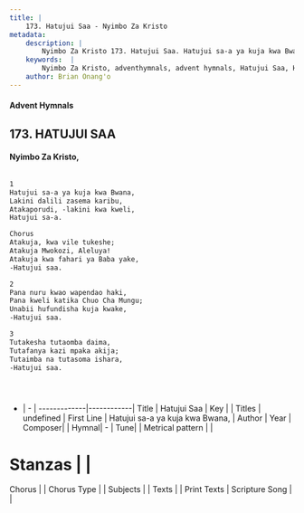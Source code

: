 ```yaml
---
title: |
    173. Hatujui Saa - Nyimbo Za Kristo
metadata:
    description: |
        Nyimbo Za Kristo 173. Hatujui Saa. Hatujui sa-a ya kuja kwa Bwana, Lakini dalili zasema karibu, Atakaporudi, -lakini kwa kweli, Hatujui sa-a.  Chorus Atakuja, kwa vile tukeshe; Atakuja Mwokozi, Aleluya! Atakuja kwa fahari ya Baba yake, -Hatujui saa.  
    keywords:  |
        Nyimbo Za Kristo, adventhymnals, advent hymnals, Hatujui Saa, Hatujui sa-a ya kuja kwa Bwana,. 
    author: Brian Onang'o
---
```


#### Advent Hymnals
## 173. HATUJUI SAA
####  Nyimbo Za Kristo,

```txt

1
Hatujui sa-a ya kuja kwa Bwana,
Lakini dalili zasema karibu,
Atakaporudi, -lakini kwa kweli,
Hatujui sa-a.

Chorus
Atakuja, kwa vile tukeshe;
Atakuja Mwokozi, Aleluya!
Atakuja kwa fahari ya Baba yake,
-Hatujui saa.

2
Pana nuru kwao wapendao haki,
Pana kweli katika Chuo Cha Mungu;
Unabii hufundisha kuja kwake,
-Hatujui saa.

3
Tutakesha tutaomba daima,
Tutafanya kazi mpaka akija;
Tutaimba na tutasoma ishara,
-Hatujui saa.





```

- |   -  |
-------------|------------|
Title | Hatujui Saa |
Key |  |
Titles | undefined |
First Line | Hatujui sa-a ya kuja kwa Bwana, |
Author | 
Year | 
Composer| |
Hymnal|  - |
Tune|  |
Metrical pattern | |
# Stanzas |  |
Chorus |  |
Chorus Type |  |
Subjects | |
Texts |  |
Print Texts | 
Scripture Song |  |
    
